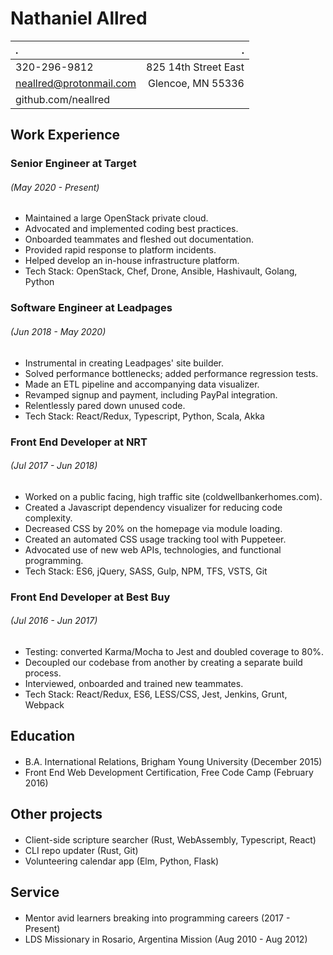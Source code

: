 # Nathaniel Allred

. | .
:-|-:
320-296-9812 | 825 14th Street East
neallred@protonmail.com | Glencoe, MN 55336
github.com/neallred | 

## Work Experience

### Senior Engineer at Target
###### (May 2020 - Present)

* Maintained a large OpenStack private cloud.
* Advocated and implemented coding best practices.
* Onboarded teammates and fleshed out documentation.
* Provided rapid response to platform incidents.
* Helped develop an in-house infrastructure platform.
* Tech Stack: OpenStack, Chef, Drone, Ansible, Hashivault, Golang, Python

### Software Engineer at Leadpages
###### (Jun 2018 - May 2020)

* Instrumental in creating Leadpages' site builder.
* Solved performance bottlenecks; added performance regression tests.
* Made an ETL pipeline and accompanying data visualizer.
* Revamped signup and payment, including PayPal integration.
* Relentlessly pared down unused code.
* Tech Stack: React/Redux, Typescript, Python, Scala, Akka

### Front End Developer at NRT
###### (Jul 2017 - Jun 2018)

* Worked on a public facing, high traffic site (coldwellbankerhomes.com).
* Created a Javascript dependency visualizer for reducing code complexity.
* Decreased CSS by 20% on the homepage via module loading.
* Created an automated CSS usage tracking tool with Puppeteer.
* Advocated use of new web APIs, technologies, and functional programming.
* Tech Stack: ES6, jQuery, SASS, Gulp, NPM, TFS, VSTS, Git

### Front End Developer at Best Buy
###### (Jul 2016 - Jun 2017)

* Testing: converted Karma/Mocha to Jest and doubled coverage to 80%.
* Decoupled our codebase from another by creating a separate build process.
* Interviewed, onboarded and trained new teammates.
* Tech Stack: React/Redux, ES6, LESS/CSS, Jest, Jenkins, Grunt, Webpack

## Education
####
* B.A. International Relations, Brigham Young University (December 2015)
* Front End Web Development Certification, Free Code Camp (February 2016)

## Other projects
####
* Client-side scripture searcher (Rust, WebAssembly, Typescript, React)
* CLI repo updater (Rust, Git)
* Volunteering calendar app (Elm, Python, Flask)

## Service
####
* Mentor avid learners breaking into programming careers (2017 - Present)
* LDS Missionary in Rosario, Argentina Mission (Aug 2010 - Aug 2012)

